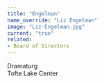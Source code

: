 ```yaml
---
title: "Engelman"
name_override: "Liz Engelman"
image: "Liz-Engelman.jpg"
current: "true"
related:
- Board of Directors
---
```


Dramaturg\
Tofte Lake Center
